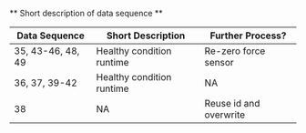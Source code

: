 ** Short description of data sequence **

| Data Sequence  | Short Description | Further Process? |
| ------------- | ------------- |  ------------- |
| 35, 43-46, 48, 49  | Healthy condition runtime  | Re-zero force sensor|
| 36, 37, 39-42  | Healthy condition runtime   | NA |
| 38| NA | Reuse id and overwrite |
